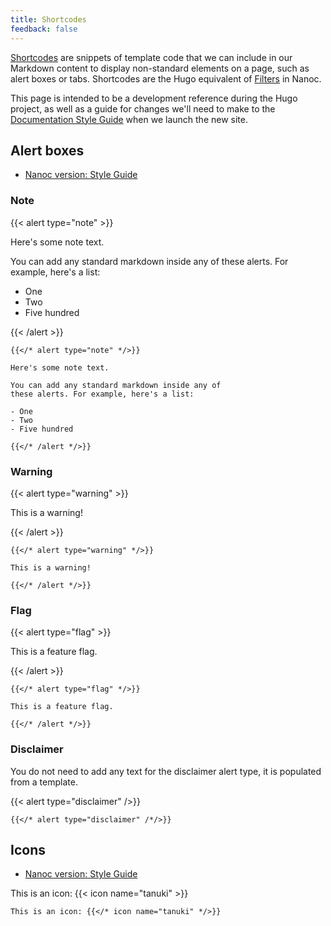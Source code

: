 ```yaml
---
title: Shortcodes
feedback: false
---
```


[Shortcodes](https://gohugo.io/content-management/shortcodes/)
are snippets of template code that we can include in our Markdown
content to display non-standard elements on a page, such as alert
boxes or tabs. Shortcodes are the Hugo equivalent of
[Filters](https://nanoc.app/doc/filters/) in Nanoc.

This page is intended to be a development reference during
the Hugo project, as well as a guide for changes we'll need to
make to the [Documentation Style Guide](https://docs.gitlab.com/ee/development/documentation/styleguide)
when we launch the new site.

## Alert boxes

- [Nanoc version: Style Guide](https://docs.gitlab.com/ee/development/documentation/styleguide/#alert-boxes)

### Note

{{< alert type="note" >}}

Here's some note text.

You can add any standard markdown inside any of
these alerts. For example, here's a list:

- One
- Two
- Five hundred

{{< /alert >}}

```text
{{</* alert type="note" */>}}

Here's some note text.

You can add any standard markdown inside any of
these alerts. For example, here's a list:

- One
- Two
- Five hundred

{{</* /alert */>}}
```

### Warning

{{< alert type="warning" >}}

This is a warning!

{{< /alert >}}

```text
{{</* alert type="warning" */>}}

This is a warning!

{{</* /alert */>}}
```

### Flag

{{< alert type="flag" >}}

This is a feature flag.

{{< /alert >}}

```text
{{</* alert type="flag" */>}}

This is a feature flag.

{{</* /alert */>}}
```

### Disclaimer

You do not need to add any text for the disclaimer alert type, it is populated from a template.

{{< alert type="disclaimer" />}}

```text
{{</* alert type="disclaimer" /*/>}}
```

## Icons

- [Nanoc version: Style Guide](https://docs.gitlab.com/ee/development/documentation/styleguide/#gitlab-svg-icons)

This is an icon: {{< icon name="tanuki" >}}

```text
This is an icon: {{</* icon name="tanuki" */>}}
```

